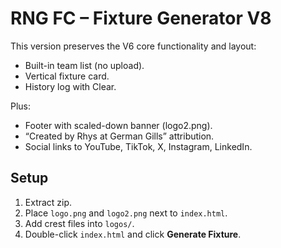 # RNG FC – Fixture Generator V8

This version preserves the V6 core functionality and layout:
- Built-in team list (no upload).
- Vertical fixture card.
- History log with Clear.

Plus:
- Footer with scaled-down banner (logo2.png).
- “Created by Rhys at German Gills” attribution.
- Social links to YouTube, TikTok, X, Instagram, LinkedIn.

## Setup
1. Extract zip.
2. Place `logo.png` and `logo2.png` next to `index.html`.
3. Add crest files into `logos/`.
4. Double-click `index.html` and click **Generate Fixture**.
